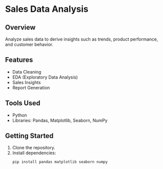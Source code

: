 # Sales Data Analysis

## Overview
Analyze sales data to derive insights such as trends, product performance, and customer behavior.

## Features
- Data Cleaning
- EDA (Exploratory Data Analysis)
- Sales Insights
- Report Generation

## Tools Used
- Python
- Libraries: Pandas, Matplotlib, Seaborn, NumPy

## Getting Started
1. Clone the repository.
2. Install dependencies:
   ```bash
   pip install pandas matplotlib seaborn numpy
